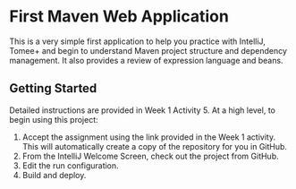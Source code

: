 # First Maven Web Application

This is a very simple first application to help you practice with IntelliJ, Tomee+ and begin to understand Maven project structure and dependency management. It also provides a review of expression language and beans.

## Getting Started

Detailed instructions are provided in Week 1 Activity 5. At a high level, to begin using this project:

1. Accept the assignment using the link provided in the Week 1 activity. This will automatically create a copy of the repository for you in GitHub. 
1. From the IntelliJ Welcome Screen, check out the project from GitHub.
1. Edit the run configuration.
1. Build and deploy.
